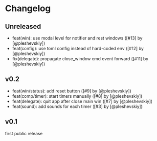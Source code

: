 # Changelog

## Unreleased

- feat(win): use modal level for notifier and rest windows ([#13] by
  [@pleshevskiy])
- feat(config): use toml config instead of hard-coded env ([#12] by
  [@pleshevskiy])
- fix(delegate): propagate close_window cmd event forward ([#11] by
  [@pleshevskiy])

## v0.2

- feat(win/status): add reset button ([#9] by [@pleshevskiy])
- feat(comp/timer): start timers manually ([#8] by [@pleshevskiy])
- feat(delegate): quit app after close main win ([#7] by [@pleshevskiy])
- feat(sound): add sounds for each timer ([#3] by [@pleshevskiy])

## v0.1

first public release
